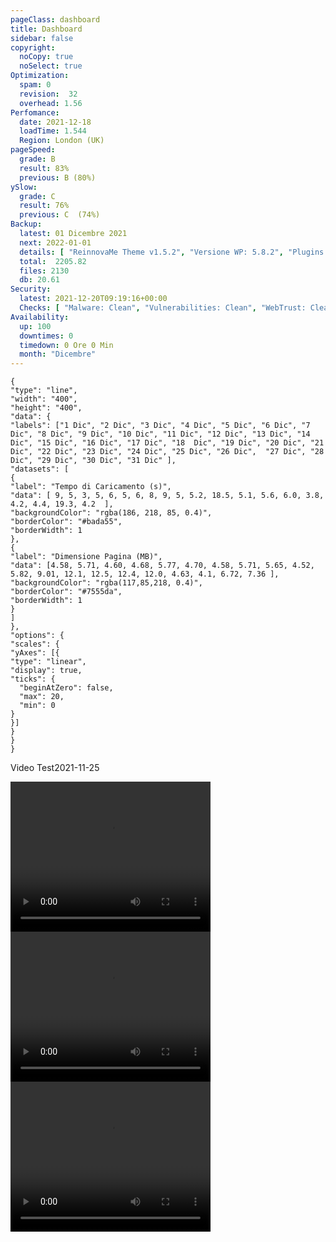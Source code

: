 ```yaml
---
pageClass: dashboard
title: Dashboard
sidebar: false
copyright:
  noCopy: true
  noSelect: true
Optimization:
  spam: 0
  revision:  32
  overhead: 1.56
Perfomance:
  date: 2021-12-18
  loadTime: 1.544
  Region: London (UK)
pageSpeed:
  grade: B
  result: 83%
  previous: B (80%)
ySlow:
  grade: C
  result: 76%
  previous: C  (74%)
Backup:
  latest: 01 Dicembre 2021
  next: 2022-01-01
  details: [ "ReinnovaMe Theme v1.5.2", "Versione WP: 5.8.2", "Plugins: 32", "Numero di Posts: 42", "Commenti Approvati: 0" ]
  total:  2205.82
  files: 2130
  db: 20.61
Security:
  latest: 2021-12-20T09:19:16+00:00
  Checks: [ "Malware: Clean", "Vulnerabilities: Clean", "WebTrust: Clean" ]
Availability:
  up: 100
  downtimes: 0
  timedown: 0 Ore 0 Min
  month: "Dicembre"
---
```



<main
    data-color-mode="auto"
    data-light-theme="light"
    data-dark-theme="dark_dimmed"
    class="d-flex flex-justify-between flex-column flex-sm-row  flex-md-items-start">

<section
class="color-bg-secondary my-2 p-md-4 p-sm-2 border rounded col-sm-12 mx-1 col-md-8 flex-1">
<PerfomanceHeader />
<div class="d-flex flex-wrap flex-justify-around flex-sm-items-center">
<pageSpeed /> <ySlow />
</div>

<ChartBox>

```chart
{
"type": "line",
"width": "400",
"height": "400",
"data": {
"labels": ["1 Dic", "2 Dic", "3 Dic", "4 Dic", "5 Dic", "6 Dic", "7 Dic", "8 Dic", "9 Dic", "10 Dic", "11 Dic", "12 Dic", "13 Dic", "14 Dic", "15 Dic", "16 Dic", "17 Dic", "18  Dic", "19 Dic", "20 Dic", "21 Dic", "22 Dic", "23 Dic", "24 Dic", "25 Dic", "26 Dic",  "27 Dic", "28 Dic", "29 Dic", "30 Dic", "31 Dic" ],
"datasets": [
{
"label": "Tempo di Caricamento (s)",
"data": [ 9, 5, 3, 5, 6, 5, 6, 8, 9, 5, 5.2, 18.5, 5.1, 5.6, 6.0, 3.8, 4.2, 4.4, 19.3, 4.2  ],
"backgroundColor": "rgba(186, 218, 85, 0.4)",
"borderColor": "#bada55",
"borderWidth": 1
},
{
"label": "Dimensione Pagina (MB)",
"data": [4.58, 5.71, 4.60, 4.68, 5.77, 4.70, 4.58, 5.71, 5.65, 4.52, 5.82, 9.01, 12.1, 12.5, 12.4, 12.0, 4.63, 4.1, 6.72, 7.36 ],
"backgroundColor": "rgba(117,85,218, 0.4)",
"borderColor": "#7555da",
"borderWidth": 1
}
]
},
"options": {
"scales": {
"yAxes": [{
"type": "linear",
"display": true,
"ticks": {
  "beginAtZero": false,
  "max": 20,
  "min": 0
}
}]
}
}
}
```
</ChartBox>

<div class="border color-bg-subtle my-4" >
  <p class="f5 pl-6 pt-2">Video Test<span class="text-small Label Label--inline">2021-11-25</span> </p>
  <div class="d-flex flex-wrap flex-justify-around">
      <video width="320" height="240" controls autoplay>
          <source src="/browsertime-results/reinnovame.com/2021-11-25T141217+0000/pages/reinnovame_com/data/video/1.mp4" type="video/mp4">
      Your browser does not support the video tag.
      </video>
          <video  width="320" height="240" controls autoplay>
          <source src="/browsertime-results/reinnovame.com/2021-11-25T141217+0000/pages/reinnovame_com/data/video/2.mp4" type="video/mp4">
      Your browser does not support the video tag.
      </video>
          <video  width="320" height="240" controls autoplay>
          <source src="/browsertime-results/reinnovame.com/2021-11-25T141217+0000/pages/reinnovame_com/data/video/3.mp4" type="video/mp4">
      Your browser does not support the video tag.
      </video>
  </div>
</div>

<OptimizationWidget />

<div class="container d-flex flex-column flex-sm-row">
  <DowntimeWidget class="col-sm-12 col-md-6 mx-auto" />
  <AxiosWp id="installed_plugins"  class="col-sm-12 col-md-6 color-bg-canvas rounded mt-3 color-bg-secondary" />
</div>

</section>


<section class="col-sm-12 col-md-3 mx-2">


<BackupCard />
<SecurityCard />

<ScanBot />

<HttpsStatus />

<UpdatesCard>

<PluginsTimeline />



</UpdatesCard>

</section>


</main>

<style>





</style>
